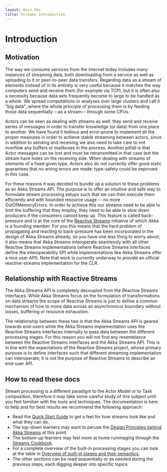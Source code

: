 ```yaml
---
layout: docs.hbs
title: Streams Introduction
---
```


# Introduction

## Motivation
The way we consume services from the internet today includes many instances of streaming data, both downloading from a service as well as uploading to it or peer-to-peer data transfers. Regarding data as a stream of elements instead of in its entirety is very useful because it matches the way computers send and receive them (for example via TCP), but it is often also a necessity because data sets frequently become to large to be handled as a whole. We spread computations or analyses over large clusters and call it "big data", where the whole principle of processing them is by feeding those data sequentially --as a stream-- through some CPUs.

Actors can be seen as dealing with streams as well: they send and receive series of messages in order to transfer knowledge (or data) from one place to another. We have found it tedious and error-prone to implement all the proper measures in order to achieve stable streaming between actors, since in addition to sending and receiving we also need to take care to not overflow any buffers or mailboxes in the process. Another pitfall is that Actor messages can be lost and must be retransmitted in that case lest the stream have holes on the receiving side. When dealing with streams of elements of a fixed given type, Actors also do not currently offer good static guarantees that no wiring errors are made: type-safety could be improved in this case.

For these reasons it was decided to bundle up a solution to these problems as an Akka Streams API. The purpose is to offer an intuitive and safe way to formulate stream processing setups such that we can then execute them efficiently and with bounded resource usage -- no more OutOfMemoryErrors. In order to achieve this our streams need to be able to limit the buffering that they employ, they need to be able to slow down producers if the consumers cannot keep up. This feature is called back-pressure and is at the core of the [Reactive Streams](http://www.reactive-streams.org/) initiative of which Akka is a founding member. For you this means that the hard problem of propagating and reacting to back-pressure has been incorporated in the design of Akka Streams already, so you have one less thing to worry about; it also means that Akka Streams interoperate seamlessly with all other Reactive Streams implementations (where Reactive Streams interfaces define the interoperability SPI while implementations like Akka Streams offer a nice user API).
Note that work is currently underway to provide an official reactive-streams implementation for the CLR.

## Relationship with Reactive Streams
The Akka Streams API is completely decoupled from the Reactive Streams interfaces. While Akka Streams focus on the formulation of transformations on data streams the scope of Reactive Streams is just to define a common mechanism of how to move data across an asynchronous boundary without losses, buffering or resource exhaustion.

The relationship between these two is that the Akka Streams API is geared towards end-users while the Akka Streams implementation uses the Reactive Streams interfaces internally to pass data between the different processing stages. For this reason you will not find any resemblance between the Reactive Streams interfaces and the Akka Streams API. This is in line with the expectations of the Reactive Streams project, whose primary purpose is to define interfaces such that different streaming implementation can interoperate; it is not the purpose of Reactive Streams to describe an end-user API.

## How to read these docs
Stream processing is a different paradigm to the Actor Model or to Task composition, therefore it may take some careful study of this subject until you feel familiair with the tools and techniques. The documentation is here to help and for best results we recommend the following approach:

* Read the [Quick Start Guide](quickstart.md) to get a feel for how streams look like and what they can do.
* The top-down learners may want to peruse the [Design Principles behind Akka Streams](designprinciples.md) at this point.
* The bottom-up learners may feel more at home rummaging through the [Streams Cookbook](cookbook.md).
* For a complete overview of the built-in processing stages you can look at the table in [Overview of built-in stages and their semantics](builtinstages.md).
* The other sections can be read sequentially or as needed during the previous steps, each digging deeper into specific topics
